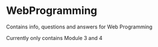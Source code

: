 # WebProgramming

Contains info, questions and answers for Web Programming

Currently only contains Module 3 and 4
